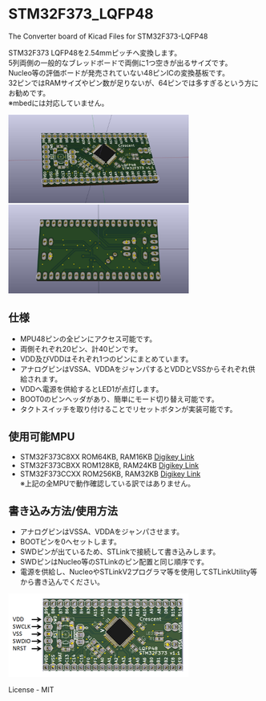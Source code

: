 # STM32F373_LQFP48

The Converter board of Kicad Files for STM32F373-LQFP48

STM32F373 LQFP48を2.54mmピッチへ変換します。  
5列両側の一般的なブレッドボードで両側に1つ空きが出るサイズです。  
Nucleo等の評価ボードが発売されていない48ピンICの変換基板です。  
32ピンではRAMサイズやピン数が足りないが、64ピンでは多すぎるという方にお勧めです。  
※mbedには対応していません。 


<img src="https://github.com/meerstern/STM32F373_LQFP48/blob/master/STM32_LQFP48-1.jpg" width="360">
 
<img src="https://github.com/meerstern/STM32F373_LQFP48/blob/master/STM32_LQFP48-2.jpg" width="360">

## 仕様
  * MPU48ピンの全ピンにアクセス可能です。
  * 両側それぞれ20ピン、計40ピンです。
  * VDD及びVDDはそれぞれ1つのピンにまとめています。
  * アナログピンはVSSA、VDDAをジャンパするとVDDとVSSからそれぞれ供給されます。
  * VDDへ電源を供給するとLED1が点灯します。
  * BOOT0のピンヘッダがあり、簡単にモード切り替え可能です。
  * タクトスイッチを取り付けることでリセットボタンが実装可能です。

## 使用可能MPU
  * STM32F373C8XX ROM64KB,  RAM16KB [Digikey Link][1]
  * STM32F373CBXX ROM128KB, RAM24KB [Digikey Link][2]
  * STM32F373CCXX ROM256KB, RAM32KB [Digikey Link][3]  
※上記の全MPUで動作確認している訳ではありません。


## 書き込み方法/使用方法
  * アナログピンはVSSA、VDDAをジャンパさせます。
  * BOOTピンを0へセットします。
  * SWDピンが出ているため、STLinkで接続して書き込みします。
  * SWDピンはNucleo等のSTLinkのピン配置と同じ順序です。
  * 電源を供給し、NucleoやSTLinkV2プログラマ等を使用してSTLinkUtility等から書き込んでください。  
  
<img src="https://github.com/meerstern/STM32F373_LQFP48/blob/master/stm32fswd.png" width="360">

License - MIT

[1]: http://www.digikey.jp/product-detail/ja/stmicroelectronics/STM32F373C8T6/497-13306-ND/3660415 "*1"
[2]: http://www.digikey.jp/product-detail/ja/stmicroelectronics/STM32F373CBT6/497-13309-ND/3660416 "*2"
[3]: http://www.digikey.jp/product-detail/ja/stmicroelectronics/STM32F373CCT6/497-13251-ND/3648271 "*3"
